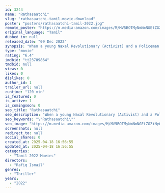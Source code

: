 ```yaml
---
id: 3244
name: "Rathasaatchi"
slug: "rathasaatchi-tamil-movie-download"
poster: "posters/rathasaatchi-tamil-2022.jpg"
remote_poster: "https://m.media-amazon.com/images/M/MV5BOTMyNmNmNGEtZGZiNy00YjQzLTk3OTItODE2NWZhZjZlZjJjXkEyXkFqcGdeQXVyMTQ3NDMyMzc0._V1_SX300.jpg"
original_language: "Tamil"
dubbed_in: null
released_date: "09 Dec 2022"
synopsis: "When a young Naxal Revolutionary (Activist) and a Policeman, from contrasting walks of life, meet at a point, it creates an extraordinary moment. An important question is being asked, which turnarounds the whole perspective."
type: "movie"
rating: "6.4"
imdbid: "tt23709864"
tmdbid: null
views: 0
likes: 0
dislikes: 0
author_id: 1
trailer_url: null
runtime: "120 min"
is_featured: 0
is_active: 1
is_comingsoon: 0
seo_title: "Rathasaatchi"
seo_description: "When a young Naxal Revolutionary (Activist) and a Policeman, from contrasting walks of life, meet at a point, it creates an extraordinary moment. An important question is being asked, which turnarounds the whole perspective."
seo_keywords: "\"Rathasaatchi\""
seo_image: "https://m.media-amazon.com/images/M/MV5BOTMyNmNmNGEtZGZiNy00YjQzLTk3OTItODE2NWZhZjZlZjJjXkEyXkFqcGdeQXVyMTQ3NDMyMzc0._V1_SX300.jpg"
screenshots: null
redirect_to: null
social_shares: 0
created_at: 2025-04-18 16:56:55
updated_at: 2025-04-18 16:56:55
categories:
  - "Tamil 2022 Movies"
directors:
  - "Rafiq Ismail"
genres:
  - "Thriller"
years:
  - "2022"
---
```

